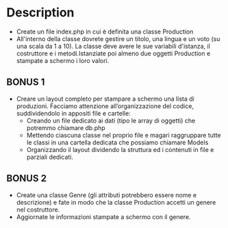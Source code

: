 # Description
- Create un file index.php in cui è definita una classe Production
- All'interno della classe dovrete gestire un titolo, una lingua e un voto (su una scala da 1 a 10). La classe deve avere le sue variabili d'istanza, il costruttore e i metodi.Istanziate poi almeno due oggetti Production e stampate a schermo i loro valori.

## BONUS 1
- Creare un layout completo per stampare a schermo una lista di produzioni. Facciamo attenzione all’organizzazione del codice, suddividendolo in appositi file e cartelle:
    - Creando un file dedicato ai dati (tipo le array di oggetti) che potremmo chiamare db.php
    - Mettendo ciascuna classe nel proprio file e magari raggruppare tutte le classi in una cartella dedicata che possiamo chiamare Models
    - Organizzando il layout dividendo la struttura ed i contenuti in file e parziali dedicati.

## BONUS 2
- Create una classe Genre (gli attributi potrebbero essere nome e descrizione) e fate in modo che la classe Production accetti un genere nel costruttore.
- Aggiornate le informazioni stampate a schermo con il genere.